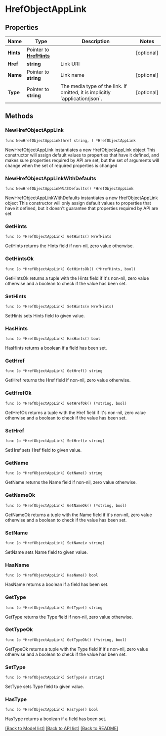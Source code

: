 # HrefObjectAppLink

## Properties

Name | Type | Description | Notes
------------ | ------------- | ------------- | -------------
**Hints** | Pointer to [**HrefHints**](HrefHints.md) |  | [optional] 
**Href** | **string** | Link URI | 
**Name** | Pointer to **string** | Link name | [optional] 
**Type** | Pointer to **string** | The media type of the link. If omitted, it is implicitly &#x60;application/json&#x60;. | [optional] 

## Methods

### NewHrefObjectAppLink

`func NewHrefObjectAppLink(href string, ) *HrefObjectAppLink`

NewHrefObjectAppLink instantiates a new HrefObjectAppLink object
This constructor will assign default values to properties that have it defined,
and makes sure properties required by API are set, but the set of arguments
will change when the set of required properties is changed

### NewHrefObjectAppLinkWithDefaults

`func NewHrefObjectAppLinkWithDefaults() *HrefObjectAppLink`

NewHrefObjectAppLinkWithDefaults instantiates a new HrefObjectAppLink object
This constructor will only assign default values to properties that have it defined,
but it doesn't guarantee that properties required by API are set

### GetHints

`func (o *HrefObjectAppLink) GetHints() HrefHints`

GetHints returns the Hints field if non-nil, zero value otherwise.

### GetHintsOk

`func (o *HrefObjectAppLink) GetHintsOk() (*HrefHints, bool)`

GetHintsOk returns a tuple with the Hints field if it's non-nil, zero value otherwise
and a boolean to check if the value has been set.

### SetHints

`func (o *HrefObjectAppLink) SetHints(v HrefHints)`

SetHints sets Hints field to given value.

### HasHints

`func (o *HrefObjectAppLink) HasHints() bool`

HasHints returns a boolean if a field has been set.

### GetHref

`func (o *HrefObjectAppLink) GetHref() string`

GetHref returns the Href field if non-nil, zero value otherwise.

### GetHrefOk

`func (o *HrefObjectAppLink) GetHrefOk() (*string, bool)`

GetHrefOk returns a tuple with the Href field if it's non-nil, zero value otherwise
and a boolean to check if the value has been set.

### SetHref

`func (o *HrefObjectAppLink) SetHref(v string)`

SetHref sets Href field to given value.


### GetName

`func (o *HrefObjectAppLink) GetName() string`

GetName returns the Name field if non-nil, zero value otherwise.

### GetNameOk

`func (o *HrefObjectAppLink) GetNameOk() (*string, bool)`

GetNameOk returns a tuple with the Name field if it's non-nil, zero value otherwise
and a boolean to check if the value has been set.

### SetName

`func (o *HrefObjectAppLink) SetName(v string)`

SetName sets Name field to given value.

### HasName

`func (o *HrefObjectAppLink) HasName() bool`

HasName returns a boolean if a field has been set.

### GetType

`func (o *HrefObjectAppLink) GetType() string`

GetType returns the Type field if non-nil, zero value otherwise.

### GetTypeOk

`func (o *HrefObjectAppLink) GetTypeOk() (*string, bool)`

GetTypeOk returns a tuple with the Type field if it's non-nil, zero value otherwise
and a boolean to check if the value has been set.

### SetType

`func (o *HrefObjectAppLink) SetType(v string)`

SetType sets Type field to given value.

### HasType

`func (o *HrefObjectAppLink) HasType() bool`

HasType returns a boolean if a field has been set.


[[Back to Model list]](../README.md#documentation-for-models) [[Back to API list]](../README.md#documentation-for-api-endpoints) [[Back to README]](../README.md)


